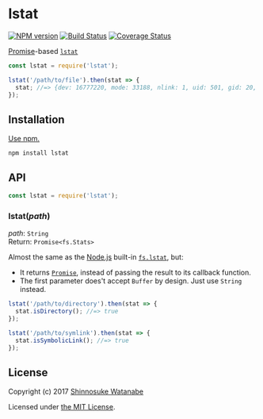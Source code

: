# lstat

[![NPM version](https://img.shields.io/npm/v/lstat.svg)](https://www.npmjs.com/package/lstat)
[![Build Status](https://travis-ci.org/shinnn/lstat.svg?branch=master)](https://travis-ci.org/shinnn/lstat)
[![Coverage Status](https://img.shields.io/coveralls/shinnn/lstat.svg)](https://coveralls.io/github/shinnn/lstat?branch=master)

[Promise](https://developer.mozilla.org/en-US/docs/Mozilla/JavaScript_code_modules/Promise.jsm/Promise)-based [`lstat`](http://man7.org/linux/man-pages/man2/lstat.2.html)

```javascript
const lstat = require('lstat');

lstat('/path/to/file').then(stat => {
  stat; //=> {dev: 16777220, mode: 33188, nlink: 1, uid: 501, gid: 20, ...}
});
```

## Installation

[Use npm.](https://docs.npmjs.com/cli/install)

```
npm install lstat
```

## API

```javascript
const lstat = require('lstat');
```

### lstat(*path*)

*path*: `String`  
Return: `Promise<fs.Stats>`

Almost the same as the [Node.js](https://nodejs.org/) built-in [`fs.lstat`](https://nodejs.org/api/fs.html#fs_fs_lstat_path_callback), but:

* It returns [`Promise`](https://developer.mozilla.org/docs/Web/JavaScript/Reference/Global_Objects/Promise), instead of passing the result to its callback function.
* The first parameter does't accept `Buffer` by design. Just use `String` instead.

```javascript
lstat('/path/to/directory').then(stat => {
  stat.isDirectory(); //=> true
});

lstat('/path/to/symlink').then(stat => {
  stat.isSymbolicLink(); //=> true
});
```

## License

Copyright (c) 2017 [Shinnosuke Watanabe](https://github.com/shinnn)

Licensed under [the MIT License](./LICENSE).
